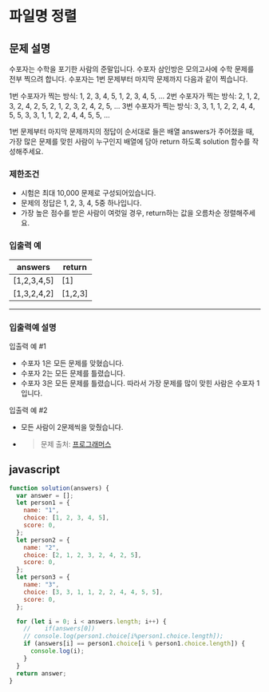 # **파일명 정렬**

## **문제 설명**

수포자는 수학을 포기한 사람의 준말입니다. 수포자 삼인방은 모의고사에 수학 문제를 전부 찍으려 합니다. 수포자는 1번 문제부터 마지막 문제까지 다음과 같이 찍습니다.

1번 수포자가 찍는 방식: 1, 2, 3, 4, 5, 1, 2, 3, 4, 5, ...
2번 수포자가 찍는 방식: 2, 1, 2, 3, 2, 4, 2, 5, 2, 1, 2, 3, 2, 4, 2, 5, ...
3번 수포자가 찍는 방식: 3, 3, 1, 1, 2, 2, 4, 4, 5, 5, 3, 3, 1, 1, 2, 2, 4, 4, 5, 5, ...

1번 문제부터 마지막 문제까지의 정답이 순서대로 들은 배열 answers가 주어졌을 때, 가장 많은 문제를 맞힌 사람이 누구인지 배열에 담아 return 하도록 solution 함수를 작성해주세요.

### **제한조건**

- 시험은 최대 10,000 문제로 구성되어있습니다.
- 문제의 정답은 1, 2, 3, 4, 5중 하나입니다.
- 가장 높은 점수를 받은 사람이 여럿일 경우, return하는 값을 오름차순 정렬해주세요.

### **입출력 예**

| answers     | return  |
| ----------- | ------- |
| [1,2,3,4,5] | [1]     |
| [1,3,2,4,2] | [1,2,3] |

---

### **입출력예 설명**

입출력 예 #1

- 수포자 1은 모든 문제를 맞혔습니다.
- 수포자 2는 모든 문제를 틀렸습니다.
- 수포자 3은 모든 문제를 틀렸습니다.
  따라서 가장 문제를 많이 맞힌 사람은 수포자 1입니다.

입출력 예 #2

- 모든 사람이 2문제씩을 맞췄습니다.
- > 문제 출처: [프로그래머스](https://programmers.co.kr/learn/courses/30/lessons/42840?language=javascript)

## javascript

```javascript
function solution(answers) {
  var answer = [];
  let person1 = {
    name: "1",
    choice: [1, 2, 3, 4, 5],
    score: 0,
  };
  let person2 = {
    name: "2",
    choice: [2, 1, 2, 3, 2, 4, 2, 5],
    score: 0,
  };
  let person3 = {
    name: "3",
    choice: [3, 3, 1, 1, 2, 2, 4, 4, 5, 5],
    score: 0,
  };

  for (let i = 0; i < answers.length; i++) {
    //    if(answers[0])
    // console.log(person1.choice[i%person1.choice.length]);
    if (answers[i] == person1.choice[i % person1.choice.length]) {
      console.log(i);
    }
  }
  return answer;
}
```
